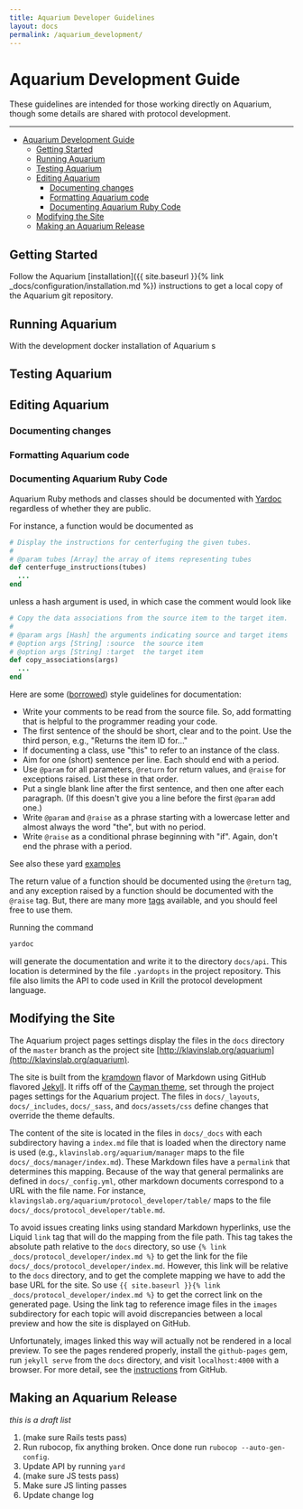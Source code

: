 ```yaml
---
title: Aquarium Developer Guidelines
layout: docs
permalink: /aquarium_development/
---
```


# Aquarium Development Guide

These guidelines are intended for those working directly on Aquarium, though some details are shared with protocol development.

---

<!-- TOC -->

- [Aquarium Development Guide](#aquarium-development-guide)
    - [Getting Started](#getting-started)
    - [Running Aquarium](#running-aquarium)
    - [Testing Aquarium](#testing-aquarium)
    - [Editing Aquarium](#editing-aquarium)
        - [Documenting changes](#documenting-changes)
        - [Formatting Aquarium code](#formatting-aquarium-code)
        - [Documenting Aquarium Ruby Code](#documenting-aquarium-ruby-code)
    - [Modifying the Site](#modifying-the-site)
    - [Making an Aquarium Release](#making-an-aquarium-release)

<!-- /TOC -->

## Getting Started

Follow the Aquarium [installation]({{ site.baseurl }}{% link _docs/configuration/installation.md %}) instructions to get a local copy of the Aquarium git repository.

## Running Aquarium

With the development docker installation of Aquarium s

## Testing Aquarium

## Editing Aquarium

### Documenting changes

### Formatting Aquarium code

### Documenting Aquarium Ruby Code

Aquarium Ruby methods and classes should be documented with [Yardoc](http://www.rubydoc.info/gems/yard/file/docs/GettingStarted.md) regardless of whether they are public.

For instance, a function would be documented as

```ruby
# Display the instructions for centerfuging the given tubes.
#
# @param tubes [Array] the array of items representing tubes
def centerfuge_instructions(tubes)
  ...
end
```

unless a hash argument is used, in which case the comment would look like

```ruby
# Copy the data associations from the source item to the target item.
#
# @param args [Hash] the arguments indicating source and target items
# @option args [String] :source  the source item
# @option args [String] :target  the target item
def copy_associations(args)
  ...
end
```

Here are some ([borrowed](http://blog.joda.org/2012/11/javadoc-coding-standards.html)) style guidelines for documentation:

- Write your comments to be read from the source file.
  So, add formatting that is helpful to the programmer reading your code.
- The first sentence of the should be short, clear and to the point.
  Use the third person, e.g., "Returns the item ID for..."
- If documenting a class, use "this" to refer to an instance of the class.
- Aim for one (short) sentence per line.
  Each should end with a period.
- Use `@param` for all parameters, `@return` for return values, and `@raise` for exceptions raised.
  List these in that order.
- Put a single blank line after the first sentence, and then one after each paragraph.
  (If this doesn't give you a line before the first `@param` add one.)
- Write `@param` and `@raise` as a phrase starting with a lowercase letter and almost always the word "the", but with no period.
- Write `@raise` as a conditional phrase beginning with "if".
  Again, don't end the phrase with a period.

See also these yard [examples](https://gist.github.com/chetan/1827484)

The return value of a function should be documented using the `@return` tag, and any exception raised by a function should be documented with the `@raise` tag.
But, there are many more [tags](http://www.rubydoc.info/gems/yard/file/docs/Tags.md#Tag_List) available, and you should feel free to use them.

Running the command

```bash
yardoc
```

will generate the documentation and write it to the directory `docs/api`.
This location is determined by the file `.yardopts` in the project repository.
This file also limits the API to code used in Krill the protocol development language.

## Modifying the Site

The Aquarium project pages settings display the files in the `docs` directory of the `master` branch as the project site [http://klavinslab.org/aquarium](http://klavinslab.org/aquarium).

The site is built from the [kramdown](https://kramdown.gettalong.org) flavor of Markdown using GitHub flavored [Jekyll](https://jekyllrb.com).
It riffs off of the [Cayman theme](https://github.com/pages-themes/cayman), set through the project pages settings for the Aquarium project.
The files in `docs/_layouts`, `docs/_includes`, `docs/_sass`, and `docs/assets/css` define changes that override the theme defaults.

The content of the site is located in the files in `docs/_docs` with each subdirectory having a `index.md` file that is loaded when the directory name is used (e.g., `klavinslab.org/aquarium/manager` maps to the file `docs/_docs/manager/index.md`).
These Markdown files have a `permalink` that determines this mapping.
Because of the way that general permalinks are defined in `docs/_config.yml`, other markdown documents correspond to a URL with the file name.
For instance, `klavingslab.org/aquarium/protocol_developer/table/` maps to the file `docs/_docs/protocol_developer/table.md`.

To avoid issues creating links using standard Markdown hyperlinks, use the Liquid `link` tag that will do the mapping from the file path.
This tag takes the absolute path relative to the `docs` directory, so use `{% link _docs/protocol_developer/index.md %}` to get the link for the file `docs/_docs/protocol_developer/index.md`.
However, this link will be relative to the `docs` directory, and to get the complete mapping we have to add the base URL for the site.
So use `{{ site.baseurl }}{% link _docs/protocol_developer/index.md %}` to get the correct link on the generated page.
Using the link tag to reference image files in the `images` subdirectory for each topic will avoid discrepancies between a local preview and how the site is displayed on GitHub.

Unfortunately, images linked this way will actually not be rendered in a local preview.
To see the pages rendered properly, install the `github-pages` gem, run `jekyll serve` from the `docs` directory, and visit `localhost:4000` with a browser.
For more detail, see the [instructions](https://help.github.com/articles/setting-up-your-github-pages-site-locally-with-jekyll/) from GitHub.

## Making an Aquarium Release

_this is a draft list_

1.  (make sure Rails tests pass)
2.  Run rubocop, fix anything broken. Once done run `rubocop --auto-gen-config`.
3.  Update API by running `yard`
4.  (make sure JS tests pass)
5.  Make sure JS linting passes
6.  Update change log
